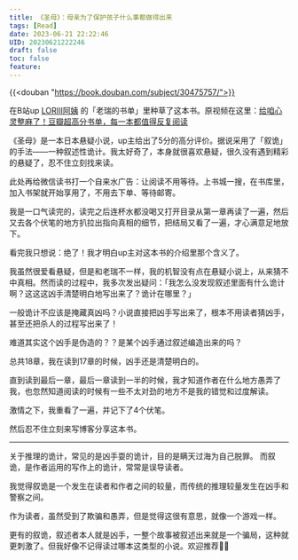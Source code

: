 ```yaml
---
title: 《圣母》：母亲为了保护孩子什么事都做得出来
tags: [Read]
date: 2023-06-21 22:22:46
UID: 20230621222246
draft: false
toc: false
feature: 
---
```


{{<douban "https://book.douban.com/subject/30475757/">}}

在B站up [LORIII阿姨](https://space.bilibili.com/23995656) 的「老瑞的书单」里种草了这本书。原视频在这里：[给咱心灵整麻了！豆瓣超高分书单，每一本都值得反复阅读](https://www.bilibili.com/video/BV11M4y1b7jG/?spm_id_from=333.1007.top_right_bar_window_history.content.click&vd_source=ebb94d57c4e84cc0314c73e881f25a9c)  

《圣母》是一本日本悬疑小说，up主给出了5分的高分评价。据说采用了「叙诡」的手法——一种叙述性诡计。我太好奇了，本身就很喜欢悬疑，很久没有遇到精彩的悬疑了，忍不住立刻找来读。

<!--more-->

此处再给微信读书打一个自来水广告：让阅读不用等待。上书城一搜，在书库里，加入书架就开始享用了，不用去下单、等待邮寄。

我是一口气读完的，读完之后连杯水都没喝又打开目录从第一章再读了一遍，然后又去各个伏笔的地方扒拉出指向真相的细节，把结局又看了一遍，才心满意足地放下。

看完我只想说：绝了！我才明白up主对这本书的介绍里那个含义了。

我虽然很爱看悬疑，但是和老瑞不一样，我的机智没有点在悬疑小说上，从来猜不中真相。然而读的过程中，我多次发出疑问：「我怎么没发现叙述里面有什么诡计啊？这这这凶手清楚明白地写出来了？诡计在哪里？」

一般诡计不应该是掩藏真凶吗？小说直接把凶手写出来了，根本不用读者猜凶手，甚至还把杀人的过程写出来了！

难道其实这个凶手是伪造的？？是某个凶手通过叙述编造出来的吗？

总共18章，我在读到17章的时候，凶手还是清楚明白的。

直到读到最后一章，最后一章读到一半的时候，我才知道作者在什么地方愚弄了我，也忽然知道阅读的时候有一些不太对劲的地方不是我的错觉和过度解读。

激情之下，我重看了一遍，并记下了4个伏笔。

然后忍不住立刻来写博客分享这本书。

---

关于推理的诡计，常见的是凶手耍的诡计，目的是瞒天过海为自己脱罪。 而叙诡，是作者运用的写作上的诡计，常常是误导读者。

我觉得叙诡是一个发生在读者和作者之间的较量，而传统的推理较量发生在凶手和警察之间。

作为读者，虽然受到了欺骗和愚弄，但是觉得这很有意思，就像一个游戏一样。

更有的叙诡，叙述者本人就是凶手，一整个故事被叙述出来就是一个骗局，这种就更刺激了。但我好像不记得读过哪本这类型的小说。欢迎推荐👏🏻